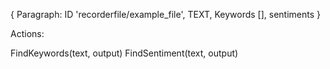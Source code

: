 {
Paragraph:
ID 'recorderfile/example_file',
TEXT,
Keywords [],
sentiments
}

Actions:

FindKeywords(text, output)
FindSentiment(text, output)
